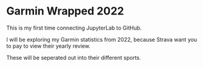 # Garmin Wrapped 2022

This is my first time connecting JupyterLab to GitHub.

I will be exploring my Garmin statistics from 2022, because Strava want you to pay to view their yearly review.

These will be seperated out into their different sports.